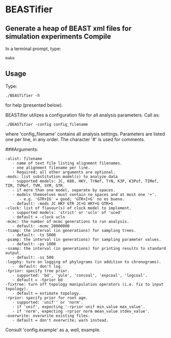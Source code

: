 BEASTifier
====================
Generate a heap of BEAST xml files for simulation experiments
Compile
---------------

In a  terminal prompt, type:

	make
Usage
---------------

Type:

	./BEASTifier -h

for help (presented below).

BEASTifier utilizes a configuration file for all analysis parameters. Call as:

	./BEASTifier -config config_filename

where 'config_filename' contains all analysis settings. Parameters are listed one per line, in any order. The character '#' is used for comments.

###Arguments:

	-alist: filename
	   - name of text file listing alignment filenames.
	   - one alignment filename per line.
	   - Required; all other arguments are optional.
	-mods: list substitution model(s) to analyze data
	   - supported models: JC, K80, HKY, TrNef, TrN, K3P, K3Puf, TIMef, TIM, TVMef, TVM, SYM, GTR.
	   - if more than one model, separate by spaces.
	   - models themselves must contain no spaces and at most one '+'.
	      - e.g. 'GTR+IG' = good; 'GTR+I+G' no es bueno.
	   - default: -mods JC HKY GTR JC+G HKY+G GTR+G
	-clock: list of flavour(s) of clock model to implement.
	   - supported models: 'strict' or 'ucln' of 'uced'
	   - default = -clock ucln
	-mcmc: the number of mcmc generations to run analysis.
	   - default: -mcmc 20000000
	-tsamp: the interval (in generations) for sampling trees.
	   - default: -ts 5000
	-psamp: the interval (in generations) for sampling parameter values.
	   - default: -ps 1000
	-ssamp: the interval (in generations) for printing results to standard output.
	   - default: -ss 500
	-logphy: turn on logging of phylograms (in addition to chronograms).
	   -  default: don't log.
	-tprior: specify tree prior.
	   - supported: 'bd', 'yule', 'concoal', 'expcoal', 'logcoal'.
	   - default = -tprior bd
	-fixtree: turn off topology manipulation operators (i.e. fix to input topology).
	   - default = estimate topology.
	-rprior: specify prior for root age.
	   - supported: 'unif'' or 'norm'.
	   - if 'unif', expecting '-rprior unif min_value max_value'.
	   - if 'norm', expecting -rprior norm mean_value stdev_value'.
	-overwrite: overwrite existing files.
	   - default = don't overwrite; warn instead.

Consult 'config.example' as a, well, example.